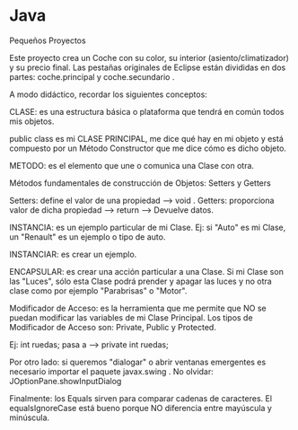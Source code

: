 # Java
Pequeños Proyectos


Este proyecto crea un Coche con su color, su interior (asiento/climatizador) y su precio final.
Las pestañas originales de Eclipse están divididas en dos partes: coche.principal y coche.secundario .

A modo didáctico, recordar los siguientes conceptos:

CLASE: es una estructura básica o plataforma que tendrá en común todos mis objetos.

public class es mi CLASE PRINCIPAL, me dice qué hay en mi objeto y está compuesto por un Método Constructor que me dice cómo es 
dicho objeto.

METODO: es el elemento que une o comunica una Clase con otra.

Métodos fundamentales de construcción de Objetos: Setters y Getters

Setters: define el valor de una propiedad --> void .
Getters: proporciona valor de dicha propiedad --> return --> Devuelve datos. 

INSTANCIA: es un ejemplo particular de mi Clase. Ej: si "Auto" es mi Clase, un "Renault" es un ejemplo o tipo de auto.

INSTANCIAR: es crear un ejemplo.

ENCAPSULAR: es crear una acción particular a una Clase. Si mi Clase son las "Luces", sólo esta Clase podrá prender y apagar las 
luces y no otra clase como por ejemplo "Parabrisas" o "Motor".

Modificador de Acceso: es la herramienta que me permite que NO se puedan modificar las variables de mi Clase Principal.
Los tipos de Modificador de Acceso son: Private, Public y Protected.

Ej: int ruedas;   pasa a --> private int ruedas;


Por otro lado: si queremos "dialogar" o abrir ventanas emergentes es necesario importar el paquete javax.swing .
No olvidar: JOptionPane.showInputDialog  

Finalmente: los Equals sirven para comparar cadenas de caracteres. 
El equalsIgnoreCase está bueno porque NO diferencia entre mayúscula y minúscula.





